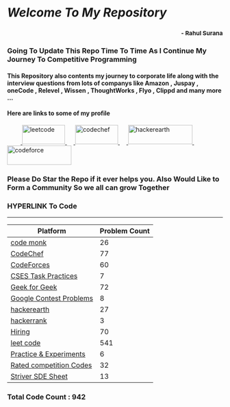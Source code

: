 # *Welcome To My Repository*
### <div style='text-align:right'><sub> - Rahul Surana</sub></div>
### Going To Update This Repo Time To Time As I Continue My Journey To Competitive Programming
#### This Repository also contents my journey to corporate life along with the interview questions from lots of companys like Amazon , Juspay , oneCode , Relevel , Wissen , ThoughtWorks , Flyo , Clippd and many more ... 
#### Here are links to some of my profile 
</a>&nbsp;&nbsp;&nbsp;&nbsp;&nbsp;&nbsp;&nbsp;&nbsp;<!-- Leetcode --><a href="https://leetcode.com/rasuru04/" target="_blank"> <img src="https://miro.medium.com/max/1838/1*gBkMCGTAdSk4tu17SCa7RQ.png" alt="leetcode" width="100" height="45"/>  </a>&nbsp;&nbsp;&nbsp;&nbsp;<!-- CodeChef --><a href="https://www.codechef.com/users/suru_4851" target="_blank"> <img src="https://cdn.codechef.com/sites/all/themes/abessive/cc-logo.png" alt="codechef" width="100" height="45"/>  </a>&nbsp;&nbsp;&nbsp;&nbsp;<!-- Hacker Earth --><a href="https://www.hackerearth.com/@Rahul_surana" target="_blank"> <img src="https://static-fastly.hackerearth.com/newton/static/images/he-header-logo.svg" alt="hackerearth" width="150" height="45"/>  </a>&nbsp;&nbsp;&nbsp;&nbsp;<!-- Code Forces --><a href="https://codeforces.com/profile/suru_4851" target="_blank"> <img src="https://codeforces.org/s/55900/images/codeforces-sponsored-by-ton.png" alt="codeforce" width="150" height="45"/>  </a>
### Please Do Star the Repo if it ever helps you. Also Would Like to Form a Community So we all can grow Together
### HYPERLINK To Code
***
| Platform  |  Problem Count |
| --------  |  ------------- |
|    [ code monk ](./code%20monk)     |      26    |
|    [ CodeChef ](./CodeChef)     |      77    |
|    [ CodeForces ](./CodeForces)     |      60    |
|    [ CSES Task Practices ](./CSES%20Task%20Practices)     |      7    |
|    [ Geek for Geek ](./Geek%20for%20Geek)     |      72    |
|    [ Google Contest Problems ](./Google%20Contest%20Problems)     |      8    |
|    [ hackerearth ](./hackerearth)     |      27    |
|    [ hackerrank ](./hackerrank)     |      3    |
|    [ Hiring ](./Hiring)     |      70    |
|    [ leet code ](./leet%20code)     |      541    |
|    [ Practice & Experiments ](./Practice%20&%20Experiments)     |      6    |
|    [ Rated competition Codes ](./Rated%20competition%20Codes)     |      32    |
|    [ Striver SDE Sheet ](./Striver%20SDE%20Sheet)     |      13    |

### Total Code Count : 942